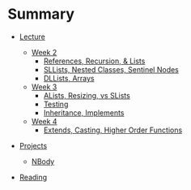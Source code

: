 # Summary

* [Lecture]()
    * [Week 2]()
        * [References, Recursion, & Lists](lecture/week2/lec3.md)
        * [SLLists, Nested Classes, Sentinel Nodes](lecture/week2/lec4.md)
        * [DLLists, Arrays](lecture/week2/lec5.md)
    * [Week 3]()
        * [ALists, Resizing, vs SLists](lecture/week3/lec6.md)
        * [Testing](lecture/week3/lec7.md)
        * [Inheritance, Implements](lecture/week3/lec8.md)
    * [Week 4]()
        * [Extends, Casting, Higher Order Functions](lecture/week4/lec9.md)

* [Projects]()
    * [NBody](projets/NBody.md)

* [Reading]()
